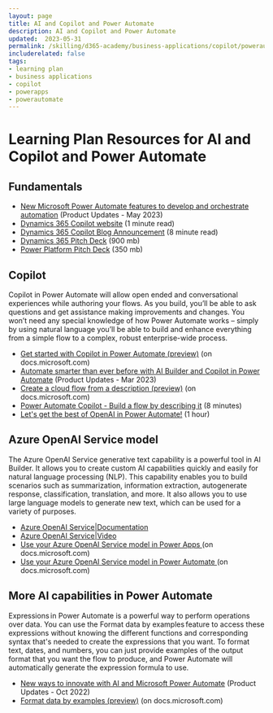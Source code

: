```yaml
---
layout: page
title: AI and Copilot and Power Automate
description: AI and Copilot and Power Automate
updated:  2023-05-31
permalink: /skilling/d365-academy/business-applications/copilot/powerautomate
includerelated: false
tags:
- learning plan
- business applications
- copilot
- powerapps
- powerautomate
---
```


# Learning Plan Resources for AI and Copilot and Power Automate

## **Fundamentals** 
* <a href="https://powerautomate.microsoft.com/en-us/blog/new-microsoft-power-automate-features-to-develop-and-orchestrate-automation/" target="_blank">New Microsoft Power Automate features to develop and orchestrate automation</a> (Product Updates - May 2023)
* <a href="https://www.microsoft.com/en-us/ai/dynamics-365-ai" target="_blank">Dynamics 365 Copilot website</a> (1 minute read)
* <a href="https://cloudblogs.microsoft.com/dynamics365/bdm/2023/03/06/introducing-microsoft-dynamics-365-copilot-bringing-next-generation-ai-to-every-line-of-business" target="_blank">Dynamics 365 Copilot Blog Announcement</a> (8 minute read)
* <a href="https://transform.microsoft.com/download?assetname=assets/Business%20Applications%20AI%20Seller%20Pitch%20Deck.pptx&download=1/" target="_blank">Dynamics 365 Pitch Deck</a> (900 mb)
* <a href="https://transform.microsoft.com/modernwork/download?assetname=assets%2FLow%20Code%20%2B%20AI%20Pitch%20Deck.pptx&download=1" target="_blank">Power Platform Pitch Deck</a> (350 mb)

## **Copilot** 
Copilot in Power Automate will allow open ended and conversational experiences while authoring your flows. As you build, you’ll be able to ask questions and get assistance making improvements and changes. You won’t need any special knowledge of how Power Automate works – simply by using natural language you’ll be able to build and enhance everything from a simple flow to a complex, robust enterprise-wide process. 

* <a href="https://learn.microsoft.com/en-us/power-automate/get-started-with-copilot" target="_blank">Get started with Copilot in Power Automate (preview)</a> (on docs.microsoft.com)
* <a href="https://powerautomate.microsoft.com/en-us/blog/automate-smarter-than-ever-before-with-ai-builder-and-copilot-in-power-automate/" target="_blank">Automate smarter than ever before with AI Builder and Copilot in Power Automate</a> (Product Updates - Mar 2023)
* <a href="https://learn.microsoft.com/en-us/power-automate/create-cloud-flow-from-description" target="_blank">Create a cloud flow from a description (preview)</a> (on docs.microsoft.com)
* <a href="https://youtu.be/Qvv2X3DGIDM" target="_blank">Power Automate Copilot - Build a flow by describing it</a> (8 minutes)
* <a href="https://www.youtube.com/live/wLoHRuWkECw?feature=share" target="_blank">Let's get the best of OpenAI in Power Automate!</a> (1 hour)
  
## **Azure OpenAI Service model** 
The Azure OpenAI Service generative text capability is a powerful tool in AI Builder. It allows you to create custom AI capabilities quickly and easily for natural language processing (NLP). This capability enables you to build scenarios such as summarization, information extraction, autogenerate response, classification, translation, and more. It also allows you to use large language models to generate new text, which can be used for a variety of purposes.
* <a href="https://aka.ms/ai-builder/gpt/docs" target="_blank">Azure OpenAI Service|Documentation </a> 
* <a href="https://aka.ms/ai-builder/gpt/video" target="_blank">Azure OpenAI Service|Video </a> 
* <a href="https://learn.microsoft.com/en-us/ai-builder/azure-openai-model-papp" target="_blank">Use your Azure OpenAI Service model in Power Apps </a> (on docs.microsoft.com)
* <a href="https://learn.microsoft.com/en-us/ai-builder/azure-openai-model-pauto" target="_blank">Use your Azure OpenAI Service model in Power Automate </a> (on docs.microsoft.com)

## **More AI capabilities in Power Automate** 
Expressions in Power Automate is a powerful way to perform operations over data. You can use the Format data by examples feature to access these expressions without knowing the different functions and corresponding syntax that's needed to create the expressions that you want. To format text, dates, and numbers, you can just provide examples of the output format that you want the flow to produce, and Power Automate will automatically generate the expression formula to use. 
* <a href="https://powerautomate.microsoft.com/en-us/blog/new-ways-to-innovate-with-ai-and-microsoft-power-automate/" target="_blank">New ways to innovate with AI and Microsoft Power Automate</a> (Product Updates - Oct 2022)
* <a href="https://learn.microsoft.com/en-us/power-automate/format-data-by-examples" target="_blank">Format data by examples (preview)</a> (on docs.microsoft.com)